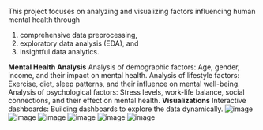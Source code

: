  This project focuses on analyzing and visualizing factors influencing human mental health through 
 1. comprehensive data preprocessing,
 2. exploratory data analysis (EDA), and
 3. insightful data analytics.

    
**Mental Health Analysis**
      Analysis of demographic factors: Age, gender, income, and their impact on mental health.
      Analysis of lifestyle factors: Exercise, diet, sleep patterns, and their influence on mental well-being.
      Analysis of psychological factors: Stress levels, work-life balance, social connections, and their effect on mental health.
**Visualizations**
      Interactive dashboards: Building dashboards to explore the data dynamically.
![image](https://github.com/delanie-06/Data-analysis-/assets/143962675/4fa736cd-3fa7-443e-b135-43010eb7a5db)
![image](https://github.com/delanie-06/Data-analysis-/assets/143962675/c1d81ef7-7e77-444d-87fe-40b88a5588bb)
![image](https://github.com/delanie-06/Data-analysis-/assets/143962675/b8d5fc0d-9296-479b-9f8f-60066a414170)
![image](https://github.com/delanie-06/Data-analysis-/assets/143962675/e5a6497a-cdf4-46b8-856a-36254a8bf9e2)
![image](https://github.com/delanie-06/Data-analysis-/assets/143962675/fab7b125-d7ec-4997-8494-d4bae73f4d92)
![image](https://github.com/delanie-06/Data-analysis-/assets/143962675/234ed417-cb47-49a6-8cbe-ffa2fa0dfa64)





